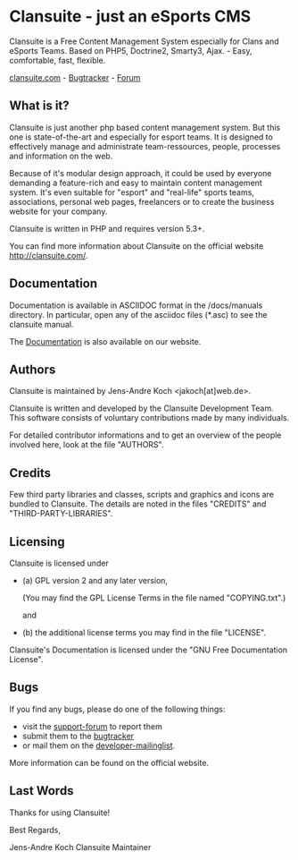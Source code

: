 # Clansuite - just an eSports CMS

Clansuite is a Free Content Management System especially for Clans and eSports Teams.
Based on PHP5, Doctrine2, Smarty3, Ajax. - Easy, comfortable, fast, flexible. 

[clansuite.com](http://clansuite.com/) - [Bugtracker](http://trac.clansuite.com) - [Forum](http://forum.clansuite.com/)

## What is it?

Clansuite is just another php based content management system.
But this one is state-of-the-art and especially for esport teams.
It is designed to effectively manage and administrate team-ressources, people, 
processes and information on the web.

Because of it's modular design approach, it could be used by everyone demanding a
feature-rich and easy to maintain content management system.
It's even suitable for "esport" and "real-life" sports teams, associations,
personal web pages, freelancers or to create the business website for your company.

Clansuite is written in PHP and requires version 5.3+.

You can find more information about Clansuite on the official website http://clansuite.com/.

## Documentation

Documentation is available in ASCIIDOC format in the /docs/manuals directory.
In particular, open any of the asciidoc files (*.asc) to see the clansuite manual.

The [Documentation](http://docs.clansuite.com) is also available on our website.

## Authors 

Clansuite is maintained by Jens-Andre Koch <jakoch[at]web.de>.

Clansuite is written and developed by the Clansuite Development Team.
This software consists of voluntary contributions made by many individuals.

For detailed contributor informations and to get an overview of the
people involved here, look at the file "AUTHORS".

## Credits

Few third party libraries and classes, scripts and graphics and icons are bundled to Clansuite.
The details are noted in the files "CREDITS" and "THIRD-PARTY-LIBRARIES".

## Licensing

Clansuite is licensed under

* (a) GPL version 2 and any later version,

  (You may find the GPL License Terms in the file named "COPYING.txt".)

  and

* (b)  the additional license terms you may find in the file "LICENSE".

Clansuite's Documentation is licensed under the "GNU Free Documentation License".

## Bugs

If you find any bugs, please do one of the following things:

* visit the [support-forum](http://forum.clansuite.com/) to report them
* submit them to the [bugtracker](http://trac.clansuite.com/)
* or mail them on the [developer-mailinglist](clansuite-dev@gna.org).

More information can be found on the official website.

## Last Words

Thanks for using Clansuite!

Best Regards,

Jens-Andre Koch
Clansuite Maintainer